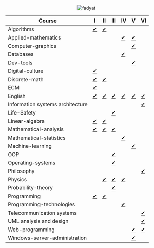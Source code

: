 <p align="center">
    <img src="https://count.getloli.com/get/@fadyat?theme=gelbooru" alt="fadyat" />
</p>

| Course                           | I                                              | II                                         | III                                         | IV                                            | V                                                 | VI                                             |
|----------------------------------|------------------------------------------------|--------------------------------------------|---------------------------------------------|-----------------------------------------------|---------------------------------------------------|------------------------------------------------|
| Algorithms                       | [✔](algorithms/term1)                                | [✔](algorithms/term2)                            |                                             |                                               |                                                   |                                                |
| Applied-mathematics              |                                                |                                            |                                             | [✔](applied-mathematics/IV%20semester)      | [✔](applied-mathematics/V%20semester)           |                                                |
| Computer-graphics                |                                                |                                            |                                             |                                               | [✔](https://github.com/fadyat/itmo-cgg)           |                                                |
| Databases                        |                                                |                                            |                                             | [✔](databases/IV%20semester)                |                                                   |                                                |
| Dev-tools                        |                                                |                                            |                                             |                                               | [✔](https://github.com/fadyat/itmo-devtools)      |                                                |
| Digital-culture                  | [✔](digital-culture/I%20semester)            |                                            |                                             |                                               |                                                   |                                                |
| Discrete-math                    | [✔](discrete-math/I%20semester)              | [✔](discrete-math/II%20semester)         |                                             |                                               |                                                   |                                                |
| ECM                              | [✔](ecm/I%20semester) |                                            |                                             |                                               |                                                   |                                                |
| English                          | [✔](./English/I%20semester)                    | [✔](./English/II%20semester)               | [✔](./English/III%20semester)               | [✔](./English/IV%20semester)                  | [✔](./English/V%20semester)                       | [✔](./English/VI%20semester)                   |
| Information systems architecture |                                                |                                            |                                             |                                               |                                                   | [✔](./ISA/VI%20semester)                       |
| Life-Safety                      |                                                |                                            | [✔](./Life-Safety/III%20semester)           |                                               |                                                   |                                                |
| Linear-algebra                   | [✔](linear-algebra/I%20semester)                      | [✔](linear-algebra/II%20semester)                 |                                             |                                               |                                                   |                                                |
| Mathematical-analysis            | [✔](./Mathematical-analysis/I%20semester)      | [✔](./Mathematical-analysis/II%20semester) | [✔](./Mathematical-analysis/III%20semester) |                                               |                                                   |                                                |
| Mathematical-statistics          |                                                |                                            |                                             | [✔](./Mathematical-statistics/IV%20semester)  |                                                   |                                                |
| Machine-learning                 |                                                |                                            |                                             |                                               | [✔](./Machine-Learning/V%20semester)              |                                                |
| OOP                              |                                                |                                            | [✔](./OOP/III%20semester)                   |                                               |                                                   |                                                |
| Operating-systems                |                                                |                                            | [✔](./OS/III%20semester)                    |                                               |                                                   |                                                |
| Philosophy                       |                                                |                                            |                                             |                                               |                                                   | [✔](./Philosophy/VI%20semester)                |
| Physics                          |                                                | [✔](./Physics/II%20semester)               | [✔](./Physics/III%20semester)               | [✔](./Physics/IV%20semester)                  |                                                   |                                                |
| Probability-theory               |                                                |                                            | [✔](./Probability-theory/III%20semester)    |                                               |                                                   |                                                |
| Programming                      | [✔](./Programming/I%20semester)                | [✔](./Programming/II%20semester)           |                                             |                                               |                                                   |                                                |
| Programming-technologies         |                                                |                                            |                                             | [✔](./Programming-Technologies/IV%20semester) |                                                   |                                                |
| Telecommunication systems        |                                                |                                            |                                             |                                               |                                                   | [✔](./Telecommunication-systems/VI%20semester) |
| UML analysis and design          |                                                |                                            |                                             |                                               |                                                   | [✔](./UML/VI%20semester)                       |
| Web-programming                  |                                                |                                            |                                             |                                               | [✔](https://github.com/fadyat/itmo-web)           | [✔](https://github.com/fadyat/itmo-web)        |
| Windows-server-administration    |                                                |                                            |                                             |                                               | [✔](./Windows-Server-Administration/V%20semester) |                                                |
